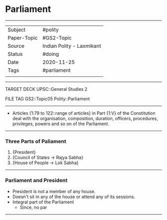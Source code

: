 # Parliament

***

|             |                           |
| ----------- | ------------------------- |
| Subject     | #polity                   |
| Paper-Topic | #GS2-Topic                |
| Source      | Indian Polity - Laxmikant |
| Status      | #doing                    |
| Date        | 2020-11-25                |
| Tags        | #parliament               |
|             |                           |

***

TARGET DECK
UPSC::General Studies 2

FILE TAG
GS2::Topic05 Polity::Parliament

***

*   Articles {1:79 to 122::range of articles} in Part {1:V} of the Constitution deal with the organisation, composition, duration, officers, procedures, privileges, powers and so on of the Parliament.

---

### Three Parts of Paliament
1.  {President}
2. {Council of States -> Rajya Sabha}
3. {House of People -> Lok Sabha}

---

### Parliament and President
* President is not a member of any house.
* Doesn't sit in any of the house or attend any of its sessions.
* Integral part of the Parliament
	* Since, no par

---





